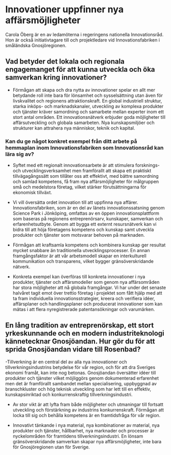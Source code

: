 # Innovationer uppfinner nya affärsmöjligheter

Carola Öberg är en av ledamöterna i regeringens nationella Innovationsråd. Hon är också initiativtagare till och projektledare vid Innovationsfabriken i småländska Gnosjöregionen.

## Vad betyder det lokala och regionala engagemanget för att kunna utveckla och öka samverkan kring innovationer?

- Förmågan att skapa och dra nytta av innovationer spelar en allt mer betydande roll inte bara för lönsamhet och sysselsättning utan även för livskvalitet och regionens attraktionskraft. En global industriell struktur, starka inköps- och marknadskanaler, utveckling av komplexa produkter och tjänster kräver samordning och samarbete mellan experter inom ett stort antal områden. Ett innovationsnätverk erbjuder goda möjligheter till affärsutveckling och globala samarbeten. Nya kunskapsmiljöer och strukturer kan attrahera nya människor, teknik och kapital.

### Kan du ge något konkret exempel från ditt arbete på hemmaplan inom Innovationsfabriken som Innovationsråd kan lära sig av?

- Syftet med ett regionalt innovationsarbete är att stimulera forsknings- och utvecklingsverksamhet men framförallt att skapa ett praktiskt tillvägagångssätt som tillåter oss att effektivt, med bättre samordning och samlad kompetens, få fram nya affärsmöjligheter för målgruppen små och medelstora företag, vilket stärker förutsättningarna för ekonomisk tillväxt.

- Vi vill översätta ordet innovation till att uppfinna nya affärer. Innovationsfabriken, som är en del av länets innovationssatsning genom Science Park i Jönköping, omfattas av en öppen innovationsplattform som baseras på regionens entreprenörsarv, kunskaper, samverkan och erfarenhetsutbyte. Genom att bygga ett externt resursnätverk kan vi bidra till att höja företagens kompetens och kunskap samt utveckla produkter och tjänster som motsvarar behoven på marknaden.

- Förmågan att kraftsamla kompetens och kombinera kunskap ger resultat mycket snabbare än traditionella utvecklingsprocesser. En annan framgångsfaktor är att vår arbetsmodell skapar en interkulturell kommunikation och transparens, vilket bygger gränsöverskridande nätverk.

- Konkreta exempel kan överföras till konkreta innovationer i nya produkter, tjänster och affärsmodeller som genom nya affärsområden har stora möjligheter att nå globala framgångar. Vi har under det senaste halvåret tagit emot över trettio företag i projektet som fått hjälp med att ta fram individuella innovationsstrategier, kreera och verifiera idéer, affärsplaner och handlingsplaner och producerat innovationer som kan mätas i att flera nyregistrerade patentansökningar och varumärken.

## En lång tradition av entreprenörskap, ett stort yrkeskunnande och en modern industriteknologi kännetecknar Gnosjöandan. Hur gör du för att sprida Gnosjöandan vidare till Rosenbad?

-Tillverkning är en central del av alla nya innovationer och tillverkningsindustrins betydelse för vår region, och för att dra Sveriges ekonomi framåt, kan inte nog betonas. Gnosjöandan översätter idéer till produkter och tjänster vilket möjliggörs genom dokumenterad erfarenhet men det är framförallt sambandet mellan specialisering, uppbyggnad av branschkluster och hög teknisk utveckling som har lett till en effektiv, kunskapsinriktad och konkurrenskraftig tillverkningsindustri.

- Av stor vikt är att lyfta fram både möjligheter och utmaningar till fortsatt utveckling och förstärkning av industrins konkurrenskraft. Förmågan att locka till sig och behålla kompetens är en framtidsfråga för vår region.

- Innovativt tänkande i nya material, nya kombinationer av material, nya produkter och tjänster, hållbarhet, nya marknader och processer är nyckelområden för framtidens tillverkningsindustri. En lönsam gränsöverskridande samverkan skapar nya affärsmöjligheter, inte bara för Gnosjöregionen utan för Sverige.
